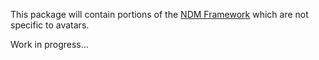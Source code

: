 ﻿This package will contain portions of the [NDM Framework](https://github.com/bdunderscore/ndmf) which are not specific
to avatars.

Work in progress...